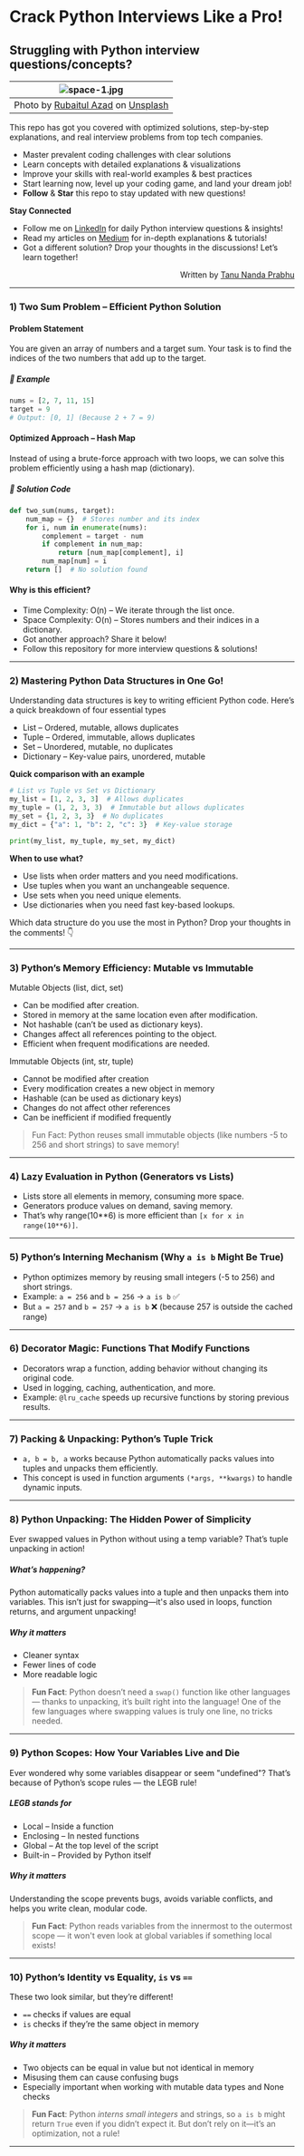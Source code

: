 # Crack Python Interviews Like a Pro!
## Struggling with Python interview questions/concepts? 

| ![space-1.jpg](https://github.com/Tanu-N-Prabhu/Python/blob/master/Img/rubaitul-azad-ZIPFteu-R8k-unsplash.jpg) | 
|:--:| 
| Photo by <a href="https://unsplash.com/@rubaitulazad?utm_content=creditCopyText&utm_medium=referral&utm_source=unsplash">Rubaitul Azad</a> on <a href="https://unsplash.com/photos/a-white-cube-with-a-yellow-and-blue-logo-on-it-ZIPFteu-R8k?utm_content=creditCopyText&utm_medium=referral&utm_source=unsplash">Unsplash</a> |

This repo has got you covered with optimized solutions, step-by-step explanations, and real interview problems from top tech companies.

* Master prevalent coding challenges with clear solutions
* Learn concepts with detailed explanations & visualizations
* Improve your skills with real-world examples & best practices
* Start learning now, level up your coding game, and land your dream job!
* **Follow** & **Star** this repo to stay updated with new questions!   

**Stay Connected**

* Follow me on [LinkedIn](https://ca.linkedin.com/in/tanu-nanda-prabhu-a15a091b5) for daily Python interview questions & insights!
* Read my articles on [Medium](https://medium.com/@tanunprabhu95) for in-depth explanations & tutorials!
* Got a different solution? Drop your thoughts in the discussions! Let’s learn together! 

<p align = "right"> Written by <a href = "https://medium.com/@tanunprabhu95">Tanu Nanda Prabhu</a></p>

---

### 1) Two Sum Problem – Efficient Python Solution
#### Problem Statement
You are given an array of numbers and a target sum. Your task is to find the indices of the two numbers that add up to the target.

##### 📝 Example
```python
nums = [2, 7, 11, 15]
target = 9
# Output: [0, 1] (Because 2 + 7 = 9)
```

#### Optimized Approach – Hash Map
Instead of using a brute-force approach with two loops, we can solve this problem efficiently using a hash map (dictionary).
##### 📝 Solution Code
```python
def two_sum(nums, target):
    num_map = {}  # Stores number and its index
    for i, num in enumerate(nums):
        complement = target - num
        if complement in num_map:
            return [num_map[complement], i]
        num_map[num] = i
    return []  # No solution found
```
#### Why is this efficient?
* Time Complexity: O(n) – We iterate through the list once.
* Space Complexity: O(n) – Stores numbers and their indices in a dictionary.
* Got another approach? Share it below!
* Follow this repository for more interview questions & solutions!


---

### 2) Mastering Python Data Structures in One Go! 
Understanding data structures is key to writing efficient Python code. Here’s a quick breakdown of four essential types

* List – Ordered, mutable, allows duplicates
* Tuple – Ordered, immutable, allows duplicates
* Set – Unordered, mutable, no duplicates
* Dictionary – Key-value pairs, unordered, mutable
  
**Quick comparison with an example**

```python
# List vs Tuple vs Set vs Dictionary
my_list = [1, 2, 3, 3]  # Allows duplicates
my_tuple = (1, 2, 3, 3)  # Immutable but allows duplicates
my_set = {1, 2, 3, 3}  # No duplicates
my_dict = {"a": 1, "b": 2, "c": 3}  # Key-value storage

print(my_list, my_tuple, my_set, my_dict)
```

**When to use what?**

* Use lists when order matters and you need modifications.
* Use tuples when you want an unchangeable sequence.
* Use sets when you need unique elements.
* Use dictionaries when you need fast key-based lookups.  

Which data structure do you use the most in Python? Drop your thoughts in the comments! 👇

---

### 3) Python’s Memory Efficiency: Mutable vs Immutable

Mutable Objects (list, dict, set)

* Can be modified after creation.
* Stored in memory at the same location even after modification.
* Not hashable (can’t be used as dictionary keys).
* Changes affect all references pointing to the object.
* Efficient when frequent modifications are needed.

Immutable Objects (int, str, tuple)

* Cannot be modified after creation
* Every modification creates a new object in memory
* Hashable (can be used as dictionary keys)
* Changes do not affect other references
* Can be inefficient if modified frequently   

> Fun Fact: Python reuses small immutable objects (like numbers -5 to 256 and short strings) to save memory!

---

### 4) Lazy Evaluation in Python (Generators vs Lists)

* Lists store all elements in memory, consuming more space.
* Generators produce values on demand, saving memory.
* That’s why range(10**6) is more efficient than `[x for x in range(10**6)]`.

---

### 5) Python’s Interning Mechanism (Why `a is b` Might Be True)

* Python optimizes memory by reusing small integers (-5 to 256) and short strings.
* Example: `a = 256` and `b = 256` → `a is b` ✅
* But `a = 257` and `b = 257` → `a is b` ❌ (because 257 is outside the cached range)

---

### 6)  Decorator Magic: Functions That Modify Functions

* Decorators wrap a function, adding behavior without changing its original code.
* Used in logging, caching, authentication, and more.
* Example: `@lru_cache` speeds up recursive functions by storing previous results.

---

### 7) Packing & Unpacking: Python’s Tuple Trick

* `a, b = b, a` works because Python automatically packs values into tuples and unpacks them efficiently.
* This concept is used in function arguments `(*args, **kwargs)` to handle dynamic inputs.

---

### 8) Python Unpacking: The Hidden Power of Simplicity
Ever swapped values in Python without using a temp variable? That’s tuple unpacking in action! 

##### What’s happening?

Python automatically packs values into a tuple and then unpacks them into variables.
This isn’t just for swapping—it's also used in loops, function returns, and argument unpacking!

##### Why it matters

* Cleaner syntax
* Fewer lines of code
* More readable logic   

> **Fun Fact**: Python doesn’t need a `swap()` function like other languages — thanks to unpacking, it’s built right into the language! One of the few languages where swapping values is truly one line, no tricks needed.

---

### 9) Python Scopes: How Your Variables Live and Die

Ever wondered why some variables disappear or seem "undefined"? That’s because of Python’s scope rules — the LEGB rule!

##### LEGB stands for

* Local – Inside a function
* Enclosing – In nested functions
* Global – At the top level of the script
* Built-in – Provided by Python itself

##### Why it matters
Understanding the scope prevents bugs, avoids variable conflicts, and helps you write clean, modular code.

> **Fun Fact**: Python reads variables from the innermost to the outermost scope — it won't even look at global variables if something local exists!

---
### 10) Python’s Identity vs Equality, `is` vs `==`

These two look similar, but they’re different! 

* `==` checks if values are equal
* `is` checks if they’re the same object in memory

##### Why it matters

* Two objects can be equal in value but not identical in memory
* Misusing them can cause confusing bugs
* Especially important when working with mutable data types and None checks

> **Fun Fact**: Python _interns small integers_ and strings, so `a is b` might return `True` even if you didn’t expect it. But don’t rely on it—it’s an optimization, not a rule!

---
